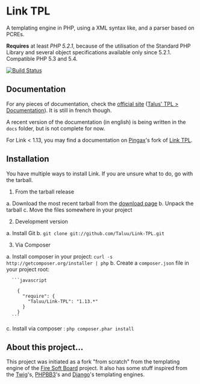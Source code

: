 Link TPL
==========
A templating engine in PHP, using a XML syntax like, and a parser based on PCREs.

**Requires** at least *PHP 5.2.1*, because of the utilisation of the Standard PHP
Library and several object specifications available only since 5.2.1. Compatible
PHP 5.3 and 5.4.

[![Build Status](https://secure.travis-ci.org/Taluu/Link-TPL.png?branch=master)](http://travis-ci.org/Taluu/Link-TPL)

Documentation
-------------
For any pieces of documentation, check the 
[official site](http://www.talus-works.net)
([Talus' TPL > Documentation](http://www.talus-works.net/forum-6-p1-rapports-de-bugs.html)).
It is still in french though.

A recent version of the documentation (in english) is being written in the `docs`
folder, but is not complete for now.

For Link < 1.13, you may find a documentation on 
[Pingax](http://github.com/Pingax)'s fork of 
[Link TPL](http://github.com/Pingax/Link-TPL/).

Installation
------------

You have multiple ways to install Link. If you are unsure what to do, go with
the tarball.

1. From the tarball release

  a. Download the most recent tarball from the [download page](https://github.com/Taluu/Link-TPL/tags)
  b. Unpack the tarball
  c. Move the files somewhere in your project

2. Development version

  a. Install Git
  b. `git clone git://github.com/Taluu/Link-TPL.git`

3. Via Composer

  a. Install composer in your project: `curl -s http://getcomposer.org/installer | php`
  b. Create a `composer.json` file in your project root:

      ```javascript

        {
          "require": {
            "Taluu/Link-TPL": "1.13.*"
          }
        }
      ```

  c. Install via composer : `php composer.phar install`

About this project...
---------------------
This project was initiated as a fork "from scratch" from the templating engine
of the [Fire Soft Board](http://www.fire-soft-board.com) project. It also has 
some stuff inspired from the [Twig](https://github.com/fabpot/Twig)'s, 
[PHPBB3](https://github.com/phpbb/phpbb3)'s and 
[Django](https://github.com/django/django)'s templating engines.
